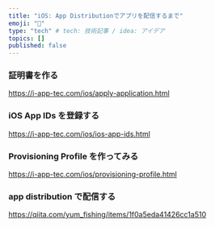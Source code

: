 ```yaml
---
title: "iOS: App Distributionでアプリを配信するまで"
emoji: "🍣"
type: "tech" # tech: 技術記事 / idea: アイデア
topics: []
published: false
---
```


### 証明書を作る

https://i-app-tec.com/ios/apply-application.html

### iOS App IDs を登録する

https://i-app-tec.com/ios/ios-app-ids.html

### Provisioning Profile を作ってみる

https://i-app-tec.com/ios/provisioning-profile.html

### app distribution で配信する

https://qiita.com/yum_fishing/items/1f0a5eda41426cc1a510
